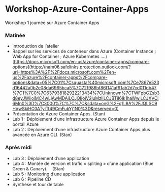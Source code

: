 # Workshop-Azure-Container-Apps
Workshop 1 journée sur Azure Container Apps

### Matinée
-   Introduction de l’atelier
-   Rappel sur les services de conteneur dans Azure (Container Instance ; Web App for Container ; Azure Kubernetes ….) [https://docs.microsoft.com/en-us/azure/container-apps/compare-options](https://nam06.safelinks.protection.outlook.com/?url=https%3A%2F%2Fdocs.microsoft.com%2Fen-us%2Fazure%2Fcontainer-apps%2Fcompare-options&data=05%7C01%7Csquasta%40microsoft.com%7Ce7867e523d16442a0b2e08da6965bca5%7C72f988bf86f141af91ab2d7cd011db47%7C1%7C0%7C637938182922213434%7CUnknown%7CTWFpbGZsb3d8eyJWIjoiMC4wLjAwMDAiLCJQIjoiV2luMzIiLCJBTiI6Ik1haWwiLCJXVCI6Mn0%3D%7C3000%7C%7C%7C&sdata=onG%2Fg1L8A%2FJQLSC9HqwSkiHC0ATylTt49CmFubYj1N0%3D&reserved=0)
-   Présentation de Azure Container Apps. (Stan)
-   Lab 1 : Déploiement d’une infrastructure Azure Container Apps depuis le portail Azure
-   Lab 2 : Déploiement d’une infrastructure Azure Container Apps plus avancée en Azure CLI. (Stan)

### Après midi
-   Lab 3 : Déploiement d’une application
-   Lab 4 : Montée de version et trafic « spliting » d’une application (Blue Green & Canary).    (Stan)
-   Lab 5 : Monitoring d’une application
-   Lab 6 : Pipeline CD
-   Synthèse et tour de table
